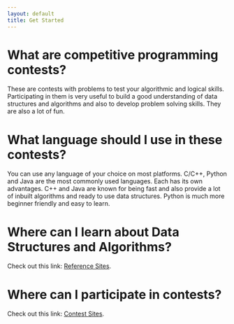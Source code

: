 ```yaml
---
layout: default
title: Get Started
---
```


# What are competitive programming contests?

These are contests with problems to test your algorithmic and logical skills. Participating in them is very useful to build a good understanding of data structures and algorithms and also to develop problem solving skills. They are also a lot of fun.

# What language should I use in these contests?

You can use any language of your choice on most platforms. C/C++, Python and Java are the most commonly used languages. Each has its own advantages. C++ and Java are known for being fast and also provide a lot of inbuilt algorithms and ready to use data structures. Python is much more beginner friendly and easy to learn.

# Where can I learn about Data Structures and Algorithms?

Check out this link: [Reference Sites](./reference_sites.html).

# Where can I participate in contests?

Check out this link: [Contest Sites](./contest_sites.html).
